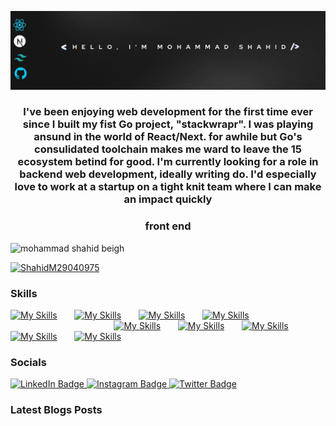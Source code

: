 <p align="center">
  <img src="https://github.com/mohammadshahidbeigh/mohammadshahidbeigh/blob/main/mohammadshahid.gif?raw=true" alt="Your GIF">
</p>

<h3 align="center">I've been enjoying web development for the first time ever since I built my fist Go project, "stackwrapr". I was playing ansund in the world of React/Next. for awhile but Go's consulidated toolchain makes me ward to leave the 15 ecosystem betind for good. I'm currently looking for a role in backend web development, ideally writing do. I'd especially love to work at a startup on a tight knit team where I can make an impact quickly
</h3>
<h3 align="center">front end</h3>

<p align="left"> <img src="https://komarev.com/ghpvc/?username=mohammadshahidbeigh&label=Profile%20views&color=0e75b6&style=flat" alt="mohammad shahid beigh" /> </p>
<p align="left"> <a href="https://twitter.com/shahidm29040975" target="blank"><img src="https://img.shields.io/twitter/follow/shahidm29040975?logo=twitter&style=for-the-badge" alt="ShahidM29040975" /></a>
</p>
                                                                                                                                                                                                     
### Skills
[![My Skills](https://skillicons.dev/icons?i=html,css)](https://skillicons.dev) &nbsp;&nbsp;&nbsp;&nbsp;&nbsp; [![My Skills](https://skillicons.dev/icons?i=js,ts)](https://skillicons.dev) &nbsp;&nbsp;&nbsp;&nbsp;&nbsp; [![My Skills](https://skillicons.dev/icons?i=react,rxjs,redux)](https://skillicons.dev) &nbsp;&nbsp;&nbsp;&nbsp;&nbsp; [![My Skills](https://skillicons.dev/icons?i=next,remix)](https://skillicons.dev) &nbsp;&nbsp;&nbsp;&nbsp;&nbsp;  &nbsp;&nbsp;&nbsp;&nbsp;&nbsp;  &nbsp;&nbsp;&nbsp;&nbsp;&nbsp; &nbsp;&nbsp;&nbsp;&nbsp;&nbsp; &nbsp;&nbsp;&nbsp;&nbsp;&nbsp; &nbsp;&nbsp;&nbsp;&nbsp;&nbsp; &nbsp;&nbsp;&nbsp;&nbsp;&nbsp; &nbsp;&nbsp;&nbsp;&nbsp;&nbsp;  &nbsp;&nbsp;&nbsp;&nbsp;&nbsp; &nbsp;&nbsp;&nbsp;&nbsp;&nbsp; &nbsp;&nbsp;&nbsp;&nbsp;&nbsp; &nbsp;&nbsp;&nbsp;&nbsp;&nbsp;  [![My Skills](https://skillicons.dev/icons?i=tailwind,scss)](https://skillicons.dev) &nbsp;&nbsp;&nbsp;&nbsp;&nbsp; [![My Skills](https://skillicons.dev/icons?i=materialui,threejs)](https://skillicons.dev)  &nbsp;&nbsp;&nbsp;&nbsp;&nbsp; [![My Skills](https://skillicons.dev/icons?i=jquery,apollo,jest)](https://skillicons.dev) &nbsp;&nbsp;&nbsp;&nbsp;&nbsp;  [![My Skills](https://skillicons.dev/icons?i=gatsby,astro)](https://skillicons.dev) &nbsp;&nbsp;&nbsp;&nbsp;&nbsp;  [![My Skills](https://skillicons.dev/icons?i=git,github,vscode,vite,netlify,vercel)](https://skillicons.dev)
<br/>

### Socials

<div id="badges">
  <a href="https://www.linkedin.com/in/mohammad-shahid-beigh/">
    <img src="https://img.shields.io/badge/LinkedIn-blue?style=for-the-badge&logo=linkedin&logoColor=white" alt="LinkedIn Badge"/>
  </a>
  <a href="https://www.instagram.com/shahidmajeed_?igsh=dzVjMWozN3VheGQ2">
    <img src="https://img.shields.io/badge/Instagram-darkred?style=for-the-badge&logo=instagram&logoColor=white" alt="Instagram Badge"/>
  </a>
  <a href="https://x.com/ShahidM29040975?t=yHwKObUdCDXJX2NYeSJ4eA&s=08">
    <img src="https://img.shields.io/badge/Twitter-blue?style=for-the-badge&logo=twitter&logoColor=white" alt="Twitter Badge"/>
  </a>
</div>

### Latest Blogs Posts
<!-- BLOG-POST-LIST:START -->
<!-- BLOG-POST-LIST:END -->

